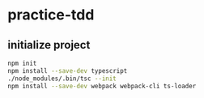 # practice-tdd

## initialize project

```bash
npm init
npm install --save-dev typescript
./node_modules/.bin/tsc --init
npm install --save-dev webpack webpack-cli ts-loader
```
